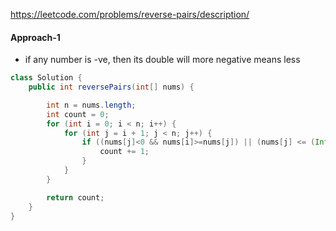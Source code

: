 https://leetcode.com/problems/reverse-pairs/description/

#### Approach-1 

* if any number is -ve, then its double will more negative means less

```java
class Solution {
    public int reversePairs(int[] nums) {

        int n = nums.length;
        int count = 0;
        for (int i = 0; i < n; i++) {
            for (int j = i + 1; j < n; j++) {
                if ((nums[j]<0 && nums[i]>=nums[j]) || (nums[j] <= (Integer.MAX_VALUE/2) && nums[i] > (2 * nums[j])) ) {
                    count += 1;
                }
            }
        }

        return count;
    }
}
```